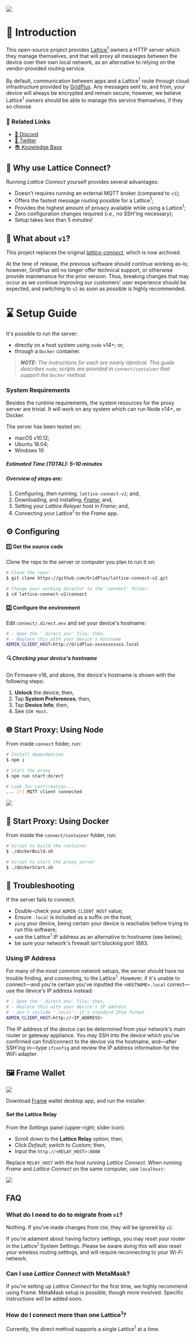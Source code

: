 <img src="assets/banner.png" />

# 👋 Introduction
This open-source project provides [Lattice<sup>1</sup>](https://gridplus.io/lattice) owners a HTTP server which they manage themselves, and that will proxy all messages between the device over their own local network, as an alternative to relying on the vendor-provided routing service. 

By default, communication between apps and a Lattice<sup>1</sup> route through cloud infrastructure provided by [GridPlus](https://gridplus.io). Any messages sent to, and from, your device will always be encrypted and remain secure; however, we believe Lattice<sup>1</sup> owners should be able to manage this service themselves, if they so choose.

### 🔗 Related Links
 - [📢 Discord](https://twitter.com/gridplus)
 - [🐤 Twitter](https://discord.gg/Bt5fVDTJb9)
 - [📚 Knowledge Base](https://docs.gridplus.io)
&nbsp;

## 🤔 Why use Lattice Connect?

Running _Lattice Connect_ yourself provides several advantages:

 - Doesn't requires running an external MQTT broker (compared to `v1`);
 - Offers the fastest message routing possible for a Lattice<sup>1</sup>;
 - Provides the highest amount of privacy available while using a Lattice<sup>1</sup>;
 - Zero configuration changes required (i.e., no SSH'ing necessary);
 - Setup takes less than 5 minutes!

## 🚨 What about `v1`?
This project replaces the original _[lattice-connect](https://github.com/GridPlus/lattice-connect)_, which is now archived. 

At the time of release, the previous software should continue working as-is; however, GridPlus will no longer offer technical support, or otherwise provide maintenance for the prior version. Thus, breaking changes that may occur as we continue improving our customers' user experience should be expected, and switching to `v2` as soon as possible is highly recommended.

# ⌛️ Setup Guide

It's possible to run the server:

 - directly on a host system using `node` v14+; or,
 - through a `Docker` container.

> _**NOTE:** The instructions for each are nearly identical. This guide describes `node`;
scripts are provided in `connect/container` that support the `Docker` method._

### System Requirements

Besides the runtime requirements, the system resources for the proxy server are trivial. It will work on any system which can run Node v14+, or Docker.

The server has been tested on:

 - macOS v10.12;
 - Ubuntu 18.04;
 - Windows 10

##### Estimated Time (TOTAL): 5–10 minutes
##### Overview of steps are:

 1. Configuring, then running, `lattice-connect-v2`; and,
 2. Downloading, and installing, _[Frame](https://frame.sh)_; and,
 3. Setting your _Lattice Relayer_ host in _Frame_; and,
 4. Connecting your Lattice<sup>1</sup> to the _Frame_ app.

## ⚙️ Configuring

#### 1️⃣ Get the source code
Clone the repo to the server or computer you plan to run it on:

 ```sh
 # Clone the repo:
$ git clone https://github.com/GridPlus/lattice-connect-v2.git

# Change your working director to the 'connect' folder:
$ cd lattice-connect-v2/connect
```

#### 2️⃣ Configure the environment
Edit `connect/.direct.env` and set your device's hostname: 

```sh
# - Open the '.direct.env' file; then,
# - Replace this with your device's hostname 
ADMIN_CLIENT_HOST=http://GridPlus-xxxxxxxxxxx.local 
```
##### 🔍 Checking your device's hostname
On Firmware v16, and above, the device's hostname is shown with the following steps:

 1. **Unlock** the device; then,
 2. Tap **System Preferences**; then,
 3. Tap **Device Info**; then,
 4. See `SSH Host`.

## 🌐 Start Proxy: Using Node
From inside `connect` folder, run: 

```sh
# Install dependencies
$ npm i 

# Start the proxy
$ npm run start:direct

# Look for confirmation...
... [!] MQTT client connected
```

<img src="assets/start-direct.gif" />

## 🐬 Start Proxy: Using Docker
From inside the `connect/container` folder, run:

```sh
# Script to build the container
$ ./dockerBuild.sh

# Script to start the proxy server
$ ./dockerStart.sh
```

## 🔬 Troubleshooting 

If the server fails to connect:

 - Double-check your `ADMIN_CLIENT_HOST` value;
 - Ensure `.local` is included as a suffix on the host;
 - `ping` your device, being certain your device is reachable before trying to run this software;
 - use the Lattice<sup>1</sup> IP address as an alternative to hostname (see below);
 - be sure your network's firewall isn't blocking port 1883.
 
### Using IP Address
For many of the most common network setups, the server should have no trouble finding, and connecting, to the Lattice<sup>1</sup>. However, if it's unable to connect—and you're certain you've inputted the `<HOSTNAME>.local` correct—use the device's IP address instead:

```sh
# - Open the '.direct.env' file; then,
# - Replace this with your device's IP address
# - don't include '.local'; it's standard IPv4 format.
ADMIN_CLIENT_HOST=http://<IP_ADDRESS>
```

The IP address of the device can be determined from your network's main router or gateway appliance. You may SSH into the device which you've confirmed can find/connect to the device via the hostname, and—after SSH'ing in—type `ifconfig` and review the IP address information for the WiFi adapter.

## 🖼 Frame Wallet

<img src="assets/frame-install.png" />

 Download [Frame](https://frame.sh) wallet desktop app, and run the installer.

#### Set the Lattice Relay

From the _Settings_ panel (upper-right; slider icon):

 - Scroll down to the **Lattice Relay** option; then,
 - Click _Default_; switch to _Custom_; then,
 - Input the `http://<RELAY_HOST>:8080`

Replace `RELAY_HOST` with the host running _Lattice Connect_.
When running _Frame_ and _Lattice Connect_ on the same computer, use `localhost`:

<img src="assets/lattice-relay.png" />

## FAQ

### What do I need to do to migrate from `v1`?
Nothing. If you've made changes from `SSH`, they will be ignored by `v2`. 

If you're adament about having factory settings, you may reset your router in the Lattice<sup>1</sup> System Settings. Please be aware doing this will also reset your wireless routing settings, and will require reconnecting to your Wi-Fi network.

### Can I use _Lattice Connect_ with MetaMask?
If you're setting up _Lattice Connect_ for the first time, we highly recommend using Frame. MetaMask setup is possible, though more involved. Specific instructions will be added soon.

### How do I connect more than one Lattice<sup>1</sup>?
Currently, the direct method supports a single Lattice<sup>1</sup> at a time.
